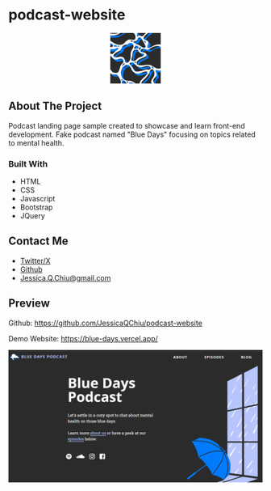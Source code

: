 # podcast-website

<div align="center">
  <a href="https://blue-days.vercel.app/">
    <img src="https://github.com/JessicaQChiu/podcast-website/blob/main/images/blog-2.png" alt="Abstract waves" width="100" height="100">
  </a>
</div>

## About The Project

Podcast landing page sample created to showcase and learn front-end development. Fake podcast named "Blue Days" focusing on topics related to mental health.

### Built With
* HTML
* CSS
* Javascript
* Bootstrap
* JQuery

## Contact Me

* [Twitter/X](https://twitter.com/jessicaqchiu)
* [Github](https://github.com/JessicaQChiu)
* Jessica.Q.Chiu@gmail.com


## Preview

Github: https://github.com/JessicaQChiu/podcast-website

Demo Website: https://blue-days.vercel.app/

<div align="center">
  <a href="https://blue-days.vercel.app/">
      <img src="https://raw.githubusercontent.com/JessicaQChiu/podcast-website/main/images/social-preview.png" width="750">
  </a>
</div>

